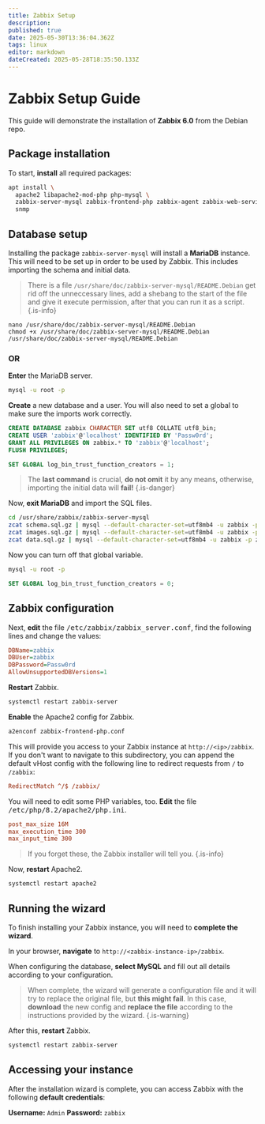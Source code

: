 ```yaml
---
title: Zabbix Setup
description: 
published: true
date: 2025-05-30T13:36:04.362Z
tags: linux
editor: markdown
dateCreated: 2025-05-28T18:35:50.133Z
---
```


# Zabbix Setup Guide

This guide will demonstrate the installation of **Zabbix 6.0** from the Debian repo.

## Package installation

To start, **install** all required packages:

```bash
apt install \
  apache2 libapache2-mod-php php-mysql \
  zabbix-server-mysql zabbix-frontend-php zabbix-agent zabbix-web-service \
  snmp
```

## Database setup

Installing the package `zabbix-server-mysql` will install a **MariaDB** instance. This will need to be set up in order to be used by Zabbix. This includes importing the schema and initial data.

> There is a file `/usr/share/doc/zabbix-server-mysql/README.Debian` get rid off the unneccessary lines, add a shebang to the start of the file and give it execute permission, after that you can run it as a script.
{.is-info}

```
nano /usr/share/doc/zabbix-server-mysql/README.Debian
chmod +x /usr/share/doc/zabbix-server-mysql/README.Debian
/usr/share/doc/zabbix-server-mysql/README.Debian
```

### OR

**Enter** the MariaDB server.

```bash
mysql -u root -p
```

**Create** a new database and a user. You will also need to set a global to make sure the imports work correctly.

```sql
CREATE DATABASE zabbix CHARACTER SET utf8 COLLATE utf8_bin;
CREATE USER 'zabbix'@'localhost' IDENTIFIED BY 'Passw0rd';
GRANT ALL PRIVILEGES ON zabbix.* TO 'zabbix'@'localhost';
FLUSH PRIVILEGES;

SET GLOBAL log_bin_trust_function_creators = 1;
```

> The **last command** is crucial, **do not omit** it by any means, otherwise, importing the initial data will **fail!**
{.is-danger}

Now, **exit MariaDB** and import the SQL files.

```bash
cd /usr/share/zabbix/zabbix-server-mysql
zcat schema.sql.gz | mysql --default-character-set=utf8mb4 -u zabbix -p zabbix
zcat images.sql.gz | mysql --default-character-set=utf8mb4 -u zabbix -p zabbix
zcat data.sql.gz | mysql --default-character-set=utf8mb4 -u zabbix -p zabbix
```

Now you can turn off that global variable.

```bash
mysql -u root -p
```

```sql
SET GLOBAL log_bin_trust_function_creators = 0;
```

## Zabbix configuration

Next, **edit** the file <kbd>/etc/zabbix/zabbix_server.conf</kbd>, find the following lines and change the values:

```ini
DBName=zabbix
DBUser=zabbix
DBPassword=Passw0rd
AllowUnsupportedDBVersions=1
```

**Restart** Zabbix.

```bash
systemctl restart zabbix-server
```

**Enable** the Apache2 config for Zabbix.

```bash
a2enconf zabbix-frontend-php.conf
```

This will provide you access to your Zabbix instance at `http://<ip>/zabbix`. If you don't want to navigate to this subdirectory, you can append the default vHost config with the following line to redirect requests from `/` to `/zabbix`:

```ini
RedirectMatch ^/$ /zabbix/
```

You will need to edit some PHP variables, too. **Edit** the file <kbd>/etc/php/8.2/apache2/php.ini</kbd>.

```ini
post_max_size 16M
max_execution_time 300
max_input_time 300
```

> If you forget these, the Zabbix installer will tell you.
{.is-info}

Now, **restart** Apache2.

```bash
systemctl restart apache2
```

## Running the wizard

To finish installing your Zabbix instance, you will need to **complete the wizard**.

In your browser, **navigate** to `http://<zabbix-instance-ip>/zabbix`.

When configuring the database, **select MySQL** and fill out all details according to your configuration.

> When complete, the wizard will generate a configuration file and it will try to replace the original file, but **this might fail**. In this case, **download** the new config and **replace the file** according to the instructions provided by the wizard.
{.is-warning}

After this, **restart** Zabbix.

```bash
systemctl restart zabbix-server
```

## Accessing your instance

After the installation wizard is complete, you can access Zabbix with the following **default credentials**:

**Username:** `Admin`
**Password:** `zabbix`
